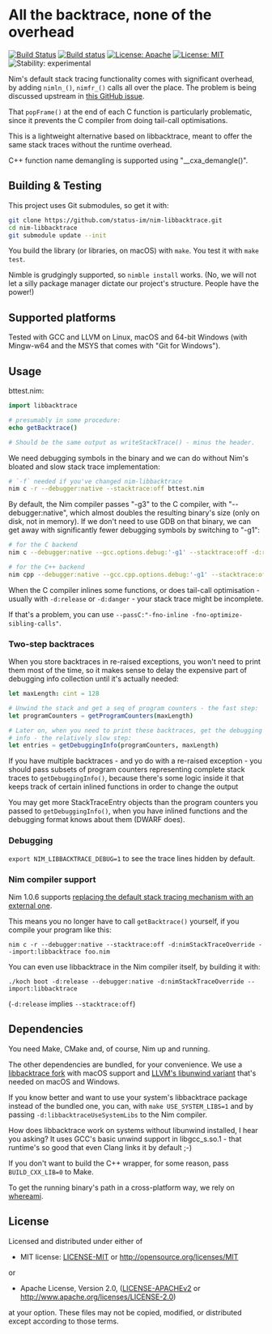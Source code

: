 # All the backtrace, none of the overhead

[![Build Status](https://travis-ci.org/status-im/nim-libbacktrace.svg?branch=master)](https://travis-ci.org/status-im/nim-libbacktrace)
[![Build status](https://ci.appveyor.com/api/projects/status/mrvu6ks50dl5y5y4/branch/master?svg=true)](https://ci.appveyor.com/project/nimbus/nim-libbacktrace/branch/master)
[![License: Apache](https://img.shields.io/badge/License-Apache%202.0-blue.svg)](https://opensource.org/licenses/Apache-2.0)
[![License: MIT](https://img.shields.io/badge/License-MIT-blue.svg)](https://opensource.org/licenses/MIT)
![Stability: experimental](https://img.shields.io/badge/stability-experimental-orange.svg)

Nim's default stack tracing functionality comes with significant
overhead, by adding `nimln_()`, `nimfr_()` calls all over the place. The
problem is being discussed upstream in [this GitHub
issue](https://github.com/nim-lang/Nim/issues/12702).

That `popFrame()` at the end of each C function is particularly problematic,
since it prevents the C compiler from doing tail-call optimisations.

This is a lightweight alternative based on libbacktrace, meant to offer the
same stack traces without the runtime overhead.

C++ function name demangling is supported using "\_\_cxa\_demangle()".

## Building & Testing

This project uses Git submodules, so get it with:

```bash
git clone https://github.com/status-im/nim-libbacktrace.git
cd nim-libbacktrace
git submodule update --init
```

You build the library (or libraries, on macOS) with `make`. You test it with
`make test`.

Nimble is grudgingly supported, so `nimble install` works. (No, we will not
let a silly package manager dictate our project's structure. People have the
power!)

## Supported platforms

Tested with GCC and LLVM on Linux, macOS and 64-bit Windows (with Mingw-w64 and
the MSYS that comes with "Git for Windows").

## Usage

bttest.nim:

```nim
import libbacktrace

# presumably in some procedure:
echo getBacktrace()

# Should be the same output as writeStackTrace() - minus the header.
```

We need debugging symbols in the binary and we can do without Nim's bloated and
slow stack trace implementation:

```bash
# `-f` needed if you've changed nim-libbacktrace
nim c -r --debugger:native --stacktrace:off bttest.nim
```

By default, the Nim compiler passes "-g3" to the C compiler, with
"--debugger:native", which almost doubles the resulting binary's size (only on
disk, not in memory). If we don't need to use GDB on that binary, we can get
away with significantly fewer debugging symbols by switching to "-g1":

```bash
# for the C backend
nim c --debugger:native --gcc.options.debug:'-g1' --stacktrace:off -d:release somefile.nim

# for the C++ backend
nim cpp --debugger:native --gcc.cpp.options.debug:'-g1' --stacktrace:off -d:release somefile.nim
```

When the C compiler inlines some functions, or does tail-call optimisation -
usually with `-d:release` or `-d:danger` - your stack trace might be incomplete.

If that's a problem, you can use `--passC:"-fno-inline -fno-optimize-sibling-calls"`.

### Two-step backtraces

When you store backtraces in re-raised exceptions, you won't need to print them
most of the time, so it makes sense to delay the expensive part of debugging
info collection until it's actually needed:

```nim
let maxLength: cint = 128

# Unwind the stack and get a seq of program counters - the fast step:
let programCounters = getProgramCounters(maxLength)

# Later on, when you need to print these backtraces, get the debugging
# info - the relatively slow step:
let entries = getDebuggingInfo(programCounters, maxLength)
```

If you have multiple backtraces - and yo do with a re-raised exception - you
should pass subsets of program counters representing complete stack traces to
`getDebuggingInfo()`, because there's some logic inside it that keeps track of
certain inlined functions in order to change the output

You may get more StackTraceEntry objects than the program counters you passed
to `getDebuggingInfo()`, when you have inlined functions and the debugging
format knows about them (DWARF does).

### Debugging

`export NIM_LIBBACKTRACE_DEBUG=1` to see the trace lines hidden by default.

### Nim compiler support

Nim 1.0.6 supports [replacing the default stack tracing mechanism with an
external one](https://github.com/nim-lang/Nim/pull/12922).

This means you no longer have to call `getBacktrace()` yourself, if you compile
your program like this:

`nim c -r --debugger:native --stacktrace:off -d:nimStackTraceOverride --import:libbacktrace foo.nim`

You can even use libbacktrace in the Nim compiler itself, by building it with:

`./koch boot -d:release --debugger:native -d:nimStackTraceOverride --import:libbacktrace`

(`-d:release` implies `--stacktrace:off`)

## Dependencies

You need Make, CMake and, of course, Nim up and running.

The other dependencies are bundled, for your convenience. We use a [libbacktrace
fork](https://github.com/status-im/libbacktrace)
with macOS support and [LLVM's libunwind
variant](https://github.com/llvm-mirror/libunwind) that's needed on macOS and Windows.

If you know better and want to use your system's libbacktrace package instead
of the bundled one, you can, with `make USE_SYSTEM_LIBS=1` and by passing
`-d:libbacktraceUseSystemLibs` to the Nim compiler.

How does libbacktrace work on systems without libunwind installed, I hear you
asking? It uses GCC's basic unwind support in libgcc\_s.so.1 - that runtime's so
good that even Clang links it by default ;-)

If you don't want to build the C++ wrapper, for some reason, pass `BUILD_CXX_LIB=0` to Make.

To get the running binary's path in a cross-platform way, we rely on
[whereami](https://github.com/gpakosz/whereami).

## License

Licensed and distributed under either of

* MIT license: [LICENSE-MIT](LICENSE-MIT) or http://opensource.org/licenses/MIT

or

* Apache License, Version 2.0, ([LICENSE-APACHEv2](LICENSE-APACHEv2) or http://www.apache.org/licenses/LICENSE-2.0)

at your option. These files may not be copied, modified, or distributed except according to those terms.

